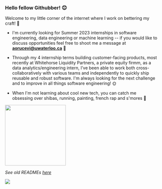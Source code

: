 ### Hello fellow Githubber! 😊
Welcome to my little corner of the internet where I work on bettering my craft! 🔨

- I'm currently looking for Summer 2023 internships in software engineering, data engineering or machine learning -- if you would like to discuss opportunities feel free to shoot me a message at **aorucevi@uwaterloo.ca** 💌

- Through my 4 internship terms building customer-facing products, most recently at Whitehorse Liquidity Partners, a private equity firmm, as a data analytics/engineering intern, I’ve been able to work both cross-collaboratively with various teams and independently to quickly ship reusable and robust software. I'm always looking for the next challenge and to improve in all things software engineering! 🌞

- When I'm not learning about cool new tech, you can catch me obsessing over shibas, running, painting, french rap and s'mores 🍫

<img src="https://media.giphy.com/media/ZBPzPhOF9N6tVh82yr/giphy.gif?cid=790b761183d42c7f018e0912ea67c46eca698c2537e6eaf9&rid=giphy.gif&ct=s" width="200" height="200" />

*See old READMEs [here](https://github.com/xaylax/xaylax/blob/master/past.md)*

![](https://komarev.com/ghpvc/?username=xaylax&color=blueviolet&label=thanks+for+visiting!+😋)

